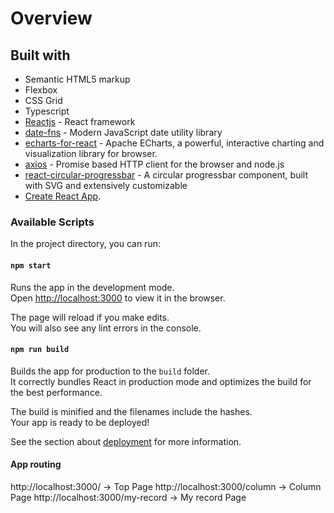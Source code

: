 # Overview

## Built with

- Semantic HTML5 markup
- Flexbox
- CSS Grid
- Typescript
- [Reactjs](https://reactjs.org/) - React framework
- [date-fns](https://date-fns.org/) - Modern JavaScript date utility library
- [echarts-for-react](https://echarts.apache.org/) - Apache ECharts, a powerful, interactive charting and visualization library for browser.
- [axios](https://axios-http.com/) - Promise based HTTP client for the browser and node.js
- [react-circular-progressbar](https://github.com/kevinsqi/react-circular-progressbar#readme) - A circular progressbar component, built with SVG and extensively customizable
- [Create React App](https://github.com/facebook/create-react-app).


### Available Scripts

In the project directory, you can run:

#### `npm start`

Runs the app in the development mode.\
Open [http://localhost:3000](http://localhost:3000) to view it in the browser.

The page will reload if you make edits.\
You will also see any lint errors in the console.

#### `npm run build`

Builds the app for production to the `build` folder.\
It correctly bundles React in production mode and optimizes the build for the best performance.

The build is minified and the filenames include the hashes.\
Your app is ready to be deployed!

See the section about [deployment](https://facebook.github.io/create-react-app/docs/deployment) for more information.


#### App routing

http://localhost:3000/ -> Top Page
http://localhost:3000/column -> Column Page
http://localhost:3000/my-record -> My record Page
